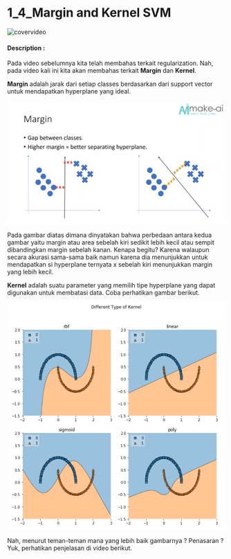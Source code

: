 # 1_4_Margin and Kernel SVM

![covervideo](http://bit.ly/makeaicovervideo)

#### **Description :**

Pada video sebelumnya kita telah membahas terkait regularization. Nah, pada video kali ini kita akan membahas terkait **Margin** dan **Kernel**. 

**Margin** adalah jarak dari setiap classes berdasarkan dari support vector untuk mendapatkan hyperplane yang ideal.<br>

![assets](https://github.com/BenedictusAryo/documents_assets/raw/master/New%20CourseMap/Intermediate%20Course/2_Support%20Vector%20Machine/assets/margin_2.png)


Pada gambar diatas dimana dinyatakan bahwa perbedaan antara kedua gambar yaitu margin atau area sebelah kiri sedikit lebih kecil atau sempit dibandingkan margin sebelah kanan. Kenapa begitu? Karena walaupun secara akurasi sama-sama baik namun karena dia menunjukkan untuk mendapatkan si hyperplane ternyata x sebelah kiri menunjukkan margin yang lebih kecil. 

**Kernel** adalah suatu parameter yang memilih tipe hyperplane yang dapat digunakan untuk membatasi data. Coba perhatikan gambar berikut. <br>

![assets](https://github.com/BenedictusAryo/documents_assets/raw/master/New%20CourseMap/Intermediate%20Course/2_Support%20Vector%20Machine/assets/3.png)

Nah, menurut teman-teman mana yang lebih baik gambarnya ? Penasaran ? Yuk, perhatikan penjelasan di video berikut.